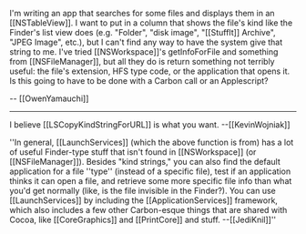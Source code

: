 

I'm writing an app that searches for some files and displays them in an [[NSTableView]]. I want to put in a column that shows the file's kind like the Finder's list view does (e.g. "Folder", "disk image", "[[StuffIt]] Archive", "JPEG Image", etc.), but I can't find any way to have the system give that string to me. I've tried [[NSWorkspace]]'s getInfoForFile and something from [[NSFileManager]], but all they do is return something not terribly useful: the file's extension, HFS type code, or the application that opens it. Is this going to have to be done with a Carbon call or an Applescript?

-- [[OwenYamauchi]]

----

I believe [[LSCopyKindStringForURL]] is what you want. --[[KevinWojniak]]

''In general, [[LaunchServices]] (which the above function is from) has a lot of useful Finder-type stuff that isn't found in [[NSWorkspace]] (or [[NSFileManager]]). Besides "kind strings," you can also find the default application for a file ''type'' (instead of a specific file), test if an application thinks it can open a file, and retrieve some more specific file info than what you'd get normally (like, is the file invisible in the Finder?). You can use [[LaunchServices]] by including the [[ApplicationServices]] framework, which also includes a few other Carbon-esque things that are shared with Cocoa, like [[CoreGraphics]] and [[PrintCore]] and stuff. --[[JediKnil]]''